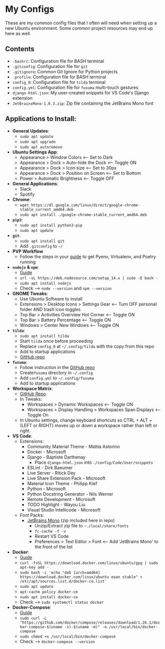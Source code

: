 # My Configs

These are my common config files that I often will need when setting up a new Ubuntu environment. Some common project resources may end up here as well.

## Contents

- `.bashrc`: Configuration file for BASH terminal
- `.gitconfig`: Configuration file for `git`
- `.gitignore`: Common Git Ignore for Python projects
- `.profile`: Configuration file for BASH terminal
- `config_0`: Configuration file for `tilda` terminal
- `config.yml`: Configuration file for `fusuma` multi-touch gestures
- `django-html.json`: My user-created snippets for VS Code's Django extension
- `JetBrainsMono-1.0.3.zip`: Zip file containing the JetBrains Mono font
## Applications to Install:

- **General Updates**:
  - `sudo apt update`
  - `sudo apt upgrade`
  - `sudo apt autoremove`
- **Ubuntu Settings App**:
  - Appearance > Window Colors <-- Set to Dark
  - Appearance > Dock > Auto-hide the Dock <-- Toggle ON
  - Appearance > Dock > Icon size <-- Set to 30px
  - Appearance > Dock > Position on Screen <-- Set to Bottom
  - Power > Automatic Brightness <-- Toggle OFF
- **General Applications**:
  - Slack
  - Spotify
- **Chrome**:
  - `wget https://dl.google.com/linux/direct/google-chrome-stable_current_amd64.deb`
  - `sudo apt install ./google-chrome-stable_current_amd64.deb`
- **`pip3`**: 
  - `sudo apt install python3-pip`
  - `sudo apt update`
- **`git`**:
  - `sudo apt install git`
  - Add `.gitconfig` to `~/`
- **PVP Workflow**
  - Follow the steps in your [guide](https://dev.to/skybur/pvp-a-workflow-for-python-projects-29h3) to get Pyenv, Virtualenv, and Poetry running
- **`nodejs` & `npm`**:
  - [Guide](https://linuxize.com/post/how-to-install-node-js-on-ubuntu-20-04/)
  - `url -sL https://deb.nodesource.com/setup_14.x | sudo -E bash -`
  - `sudo apt install nodejs`
  - Check --> `node --version` and `npm --version`
- **GNOME Tweaks**:
  - Use Ubuntu Software to install
  - Extensions > Desktop Icons > Settings Gear <-- Turn OFF personal folder AND trash icon toggles
  - Top Bar > Activities Overview Hot Corner <-- Toggle ON
  - Top Bar > Battery Percentage <-- Toggle ON
  - Windows > Center New Windows <-- Toggle ON
- **`tilda`**:
  - `sudo apt install tilda`
  - Start `tilda` once before proceeding
  - Replace `config_0` at `~/.config/tilda` with the copy from this repo
  - Add to startup applications
  - [GitHub repo](https://github.com/lanoxx/tilda)
- **`fusuma`**: 
  - Follow instruction in the [GitHub repo](https://github.com/iberianpig/fusuma)
  - Create`fusuma` directory in `~/.config`
  - Add `config.yml` to `~/.config/fusuma`
  - Add to startup applications
- **Workspace Matrix**:
  - [GitHub Repo](https://github.com/mzur/gnome-shell-wsmatrix) 
  - In Tweaks:
    - Workspaces > Dynamic Workspaces <-- Toggle ON
    - Workspaces > Display Handling > Workspaces Span Displays <-- Toggle On
  - In Ubuntu settings, change keyboard shortcuts so CTRL + ALT + (LEFT or RIGHT) moves up or down a workspace rather than left or right.
- **VS Code**:
  - Extensions:
    - Community Material Theme - Mattia Astorino
    - Docker - Microsoft
    - Django - Baptiste Darthenay
      - Place `django-html.json` into `./config/Code/User/snippets`
    - ESLint - Dirk Baeumer
    - Live Server - Ritick Dey
    - Live Share Extension Pack - Microsoft
    - Material Icon Theme - Philipp Kief
    - Python - Microsoft
    - Python Docstring Generator - Nils Werner
    - Remote Development - Microsoft
    - TODO Highlight - Wayou Liu
    - Visual Studio Intellicode - Microsoft
  - Font Packs:
    - [JetBrains Mono](https://www.jetbrains.com/lp/mono/) (zip included here in repo)
      - Unzip/Extract zip file to `~./local/share/fonts`
      - `fc-cache -f -v`
      - Restart VS Code
      - Preferences > Text Editor > Font <-- Add 'JetBrains Mono' to the front of the list
- **Docker**:
  - [Guide](https://medium.com/@Grigorkh/how-to-install-docker-on-ubuntu-20-04-f1b99845959e)
  - `curl -fsSL https://download.docker.com/linux/ubuntu/gpg | sudo apt-key add -`
  - `sudo bash -c 'echo "deb [arch=amd64] https://download.docker.com/linux/ubuntu eoan stable" > /etc/apt/sources.list.d/docker-ce.list'`
  - `sudo apt update`
  - `apt-cache policy docker-ce`
  - `sudo apt install docker-ce`
  - Check --> `sudo systemctl status docker`
- **Docker-Compose**:
  - [Guide](https://docs.docker.com/compose/install/)
  - `sudo curl -L "https://github.com/docker/compose/releases/download/1.26.1/docker-compose-$(uname -s)-$(uname -m)" -o /usr/local/bin/docker-compose`
  - `sudo chmod +x /usr/local/bin/docker-compose`
  - Check --> `docker-compose --version`

